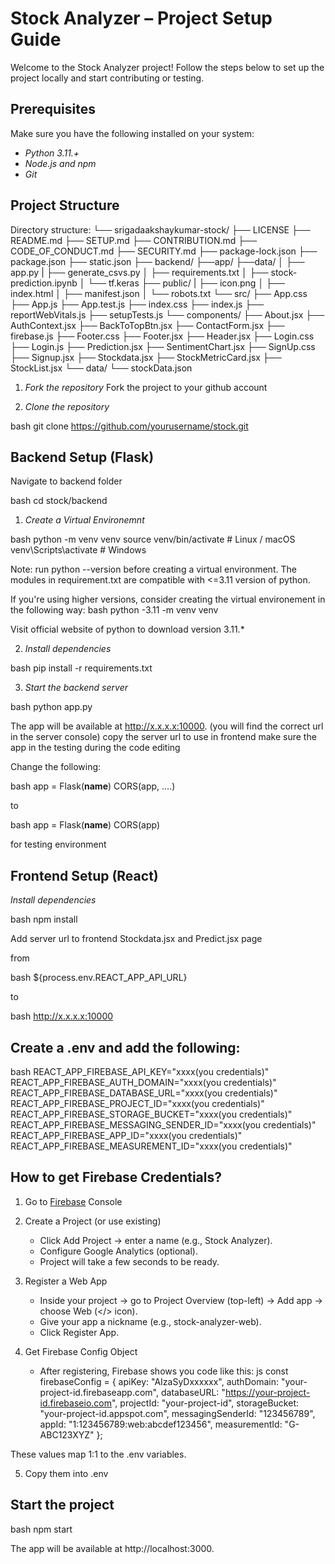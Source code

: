 # Stock Analyzer – Project Setup Guide

Welcome to the Stock Analyzer project! Follow the steps below to set up the project locally and start contributing or testing.

## Prerequisites

Make sure you have the following installed on your system:

- *Python 3.11.+*
- *Node.js and npm*
- *Git*

## Project Structure


Directory structure:
└── srigadaakshaykumar-stock/
    ├── LICENSE
    ├── README.md
    ├── SETUP.md
    ├── CONTRIBUTION.md
    ├── CODE_OF_CONDUCT.md
    ├── SECURITY.md
    ├── package-lock.json
    ├── package.json
    ├── static.json
    ├── backend/
        ├──app/
        ├──data/
    │   ├── app.py
    |   ├── generate_csvs.py
    │   ├── requirements.txt
    │   ├── stock-prediction.ipynb
    │   └── tf.keras
    ├── public/
    |   ├── icon.png
    │   ├── index.html
    │   ├── manifest.json
    │   └── robots.txt
    └── src/
        ├── App.css
        ├── App.js
        ├── App.test.js
        ├── index.css
        ├── index.js
        ├── reportWebVitals.js
        ├── setupTests.js
        └── components/
            ├── About.jsx
            ├── AuthContext.jsx
            ├── BackToTopBtn.jsx
            ├── ContactForm.jsx
            ├── firebase.js
            ├── Footer.css
            ├── Footer.jsx
            ├── Header.jsx
            ├── Login.css
            ├── Login.js
            ├── Prediction.jsx
            ├── SentimentChart.jsx
            ├── SignUp.css
            ├── Signup.jsx
            ├── Stockdata.jsx
            ├── StockMetricCard.jsx
            ├── StockList.jsx
            └── data/
                └── stockData.json


1. *Fork the repository*
   Fork the project to your github account

2. *Clone the repository*

bash
git clone https://github.com/yourusername/stock.git


## Backend Setup (Flask)

Navigate to backend folder

bash
cd stock/backend


1. *Create a Virtual Environemnt*

bash
    python -m venv venv
    source venv/bin/activate   # Linux / macOS
    venv\Scripts\activate      # Windows

Note: run python --version before creating a virtual environment. The modules in requirement.txt are compatible with <=3.11 version of python.

If you're using higher versions, consider creating the virtual environement in the following way:
bash
    python -3.11 -m venv venv

Visit official website of python to download version 3.11.*

2. *Install dependencies*

bash
pip install -r requirements.txt

3. *Start the backend server*

bash
python app.py


The app will be available at http://x.x.x.x:10000. (you will find the correct url in the server console)
copy the server url to use in frontend
make sure the app in the testing during the code editing

Change the following:

bash
app = Flask(__name__)
CORS(app, ....)


to

bash
app = Flask(__name__)
CORS(app)


for testing environment

## Frontend Setup (React)

*Install dependencies*

bash
npm install


Add server url to frontend Stockdata.jsx and Predict.jsx page

from

bash
${process.env.REACT_APP_API_URL}


to

bash
http://x.x.x.x:10000


## Create a .env and add the following:

bash
    REACT_APP_FIREBASE_API_KEY="xxxx(you credentials)"
    REACT_APP_FIREBASE_AUTH_DOMAIN="xxxx(you credentials)"
    REACT_APP_FIREBASE_DATABASE_URL="xxxx(you credentials)"
    REACT_APP_FIREBASE_PROJECT_ID="xxxx(you credentials)"
    REACT_APP_FIREBASE_STORAGE_BUCKET="xxxx(you credentials)"
    REACT_APP_FIREBASE_MESSAGING_SENDER_ID="xxxx(you credentials)"
    REACT_APP_FIREBASE_APP_ID="xxxx(you credentials)"
    REACT_APP_FIREBASE_MEASUREMENT_ID="xxxx(you credentials)"

## How to get Firebase Credentials?

1. Go to [Firebase](https://console.firebase.google.com) Console

2. Create a Project (or use existing)

    - Click Add Project → enter a name (e.g., Stock Analyzer).
    - Configure Google Analytics (optional).
    - Project will take a few seconds to be ready.

3. Register a Web App

    - Inside your project → go to Project Overview (top-left) → Add app → choose Web (</> icon).
    - Give your app a nickname (e.g., stock-analyzer-web).
    - Click Register App.

4. Get Firebase Config Object

    - After registering, Firebase shows you code like this:
    js
    const firebaseConfig = {
        apiKey: "AIzaSyDxxxxxx",
        authDomain: "your-project-id.firebaseapp.com",
        databaseURL: "https://your-project-id.firebaseio.com",
        projectId: "your-project-id",
        storageBucket: "your-project-id.appspot.com",
        messagingSenderId: "123456789",
        appId: "1:123456789:web:abcdef123456",
        measurementId: "G-ABC123XYZ"
};


These values map 1:1 to the .env variables.

5. Copy them into .env

## Start the project

bash
   npm start


The app will be available at http://localhost:3000.